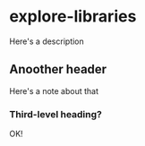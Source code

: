 # explore-libraries
Here's a description

## Anoother header
Here's a note about that

### Third-level heading?
OK!